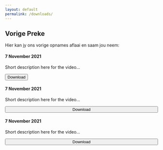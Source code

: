```yaml
---
layout: default
permalink: /downloads/
---
```


## Vorige Preke

Hier kan jy ons vorige opnames aflaai en saam jou neem:

<div class="card"> 
  <div class="container">
    <h4><b>7 November 2021</b></h4> 
    <p>Short description here for the video...</p> 
    <button class="btn"><i class="fas fa-download"></i> Download</button>
  </div>
</div>

<div class="card"> 
  <div class="container">
    <h4><b>7 November 2021</b></h4> 
    <p>Short description here for the video...</p> 
    <button class="btn" style="width:100%"><i class="fa fa-download"></i> Download</button>
  </div>
</div>

<div class="card"> 
  <div class="container">
    <h4><b>7 November 2021</b></h4> 
    <p>Short description here for the video...</p> 
    <button class="btn" style="width:100%"><i class="fa fa-download"></i> Download</button>
  </div>
</div>
